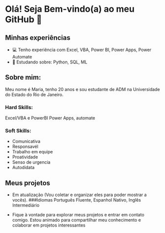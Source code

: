 # Olá! Seja Bem-vindo(a) ao meu GitHub 👋

## Minhas experiências
- 💻 Tenho experiência com Excel, VBA, Power BI, Power Apps, Power Automate
- 📖 Estudando sobre: Python, SQL, ML
## Sobre mim:
Meu nome é Maria, tenho 20 anos e sou estudante de ADM na Universidade do Estado do Rio de Janeiro.

### Hard Skills:
Excel/VBA e PowerBI
Power Apps, automate

### Soft Skills:
- Comunicativa
- Responsavél
- Trabalho em equipe
- Proatividade
- Senso de urgencia
- Autodidata
## Meus projetos
 - Em atualização (Vou coletar e organizar eles para poder mostrar a vocês).
###Idiomas
Português Fluente, Espanhol Nativo, Inglês Intermediário

- Fique à vontade para explorar meus projetos e entrar em contato comigo. Estou animado para compartilhar meu conhecimento e colaborar em projetos interessantes
